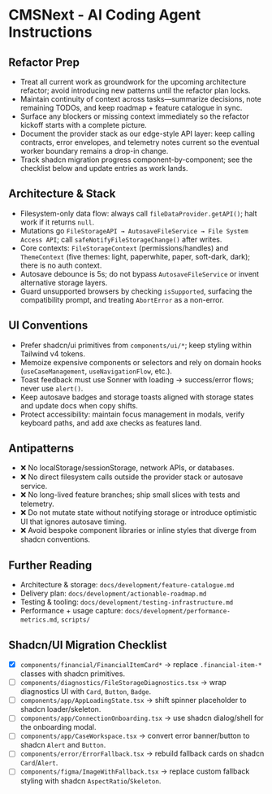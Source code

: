 # CMSNext - AI Coding Agent Instructions

## Refactor Prep
- Treat all current work as groundwork for the upcoming architecture refactor; avoid introducing new patterns until the refactor plan locks.
- Maintain continuity of context across tasks—summarize decisions, note remaining TODOs, and keep roadmap + feature catalogue in sync.
- Surface any blockers or missing context immediately so the refactor kickoff starts with a complete picture.
- Document the provider stack as our edge-style API layer: keep calling contracts, error envelopes, and telemetry notes current so the eventual worker boundary remains a drop-in change.
- Track shadcn migration progress component-by-component; see the checklist below and update entries as work lands.

## Architecture & Stack
- Filesystem-only data flow: always call `fileDataProvider.getAPI()`; halt work if it returns `null`.
- Mutations go `FileStorageAPI → AutosaveFileService → File System Access API`; call `safeNotifyFileStorageChange()` after writes.
- Core contexts: `FileStorageContext` (permissions/handles) and `ThemeContext` (five themes: light, paperwhite, paper, soft-dark, dark); there is no auth context.
- Autosave debounce is 5s; do not bypass `AutosaveFileService` or invent alternative storage layers.
- Guard unsupported browsers by checking `isSupported`, surfacing the compatibility prompt, and treating `AbortError` as a non-error.

## UI Conventions
- Prefer shadcn/ui primitives from `components/ui/*`; keep styling within Tailwind v4 tokens.
- Memoize expensive components or selectors and rely on domain hooks (`useCaseManagement`, `useNavigationFlow`, etc.).
- Toast feedback must use Sonner with loading → success/error flows; never use `alert()`.
- Keep autosave badges and storage toasts aligned with storage states and update docs when copy shifts.
- Protect accessibility: maintain focus management in modals, verify keyboard paths, and add axe checks as features land.

## Antipatterns
- ❌ No localStorage/sessionStorage, network APIs, or databases.
- ❌ No direct filesystem calls outside the provider stack or autosave service.
- ❌ No long-lived feature branches; ship small slices with tests and telemetry.
- ❌ Do not mutate state without notifying storage or introduce optimistic UI that ignores autosave timing.
- ❌ Avoid bespoke component libraries or inline styles that diverge from shadcn conventions.

## Further Reading
- Architecture & storage: `docs/development/feature-catalogue.md`
- Delivery plan: `docs/development/actionable-roadmap.md`
- Testing & tooling: `docs/development/testing-infrastructure.md`
- Performance + usage capture: `docs/development/performance-metrics.md`, `scripts/`

## Shadcn/UI Migration Checklist
- [x] `components/financial/FinancialItemCard*` → replace `.financial-item-*` classes with shadcn primitives.
- [ ] `components/diagnostics/FileStorageDiagnostics.tsx` → wrap diagnostics UI with `Card`, `Button`, `Badge`.
- [ ] `components/app/AppLoadingState.tsx` → shift spinner placeholder to shadcn loader/skeleton.
- [ ] `components/app/ConnectionOnboarding.tsx` → use shadcn dialog/shell for the onboarding modal.
- [ ] `components/app/CaseWorkspace.tsx` → convert error banner/button to shadcn `Alert` and `Button`.
- [ ] `components/error/ErrorFallback.tsx` → rebuild fallback cards on shadcn `Card`/`Alert`.
- [ ] `components/figma/ImageWithFallback.tsx` → replace custom fallback styling with shadcn `AspectRatio`/`Skeleton`.